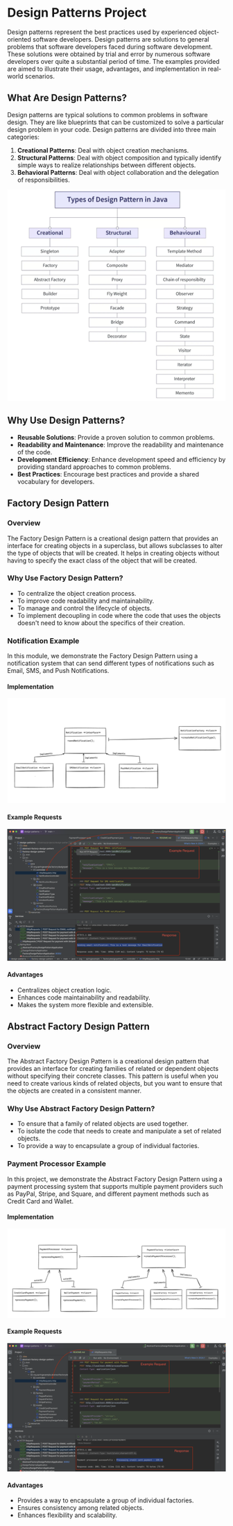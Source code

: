 # Design Patterns Project

Design patterns represent the best practices used by experienced object-oriented software developers. Design patterns are solutions to general problems that software developers faced during software development. These solutions were obtained by trial and error by numerous software developers over quite a substantial period of time. The examples provided are aimed to illustrate their usage, advantages, and implementation in real-world scenarios.

## What Are Design Patterns?

Design patterns are typical solutions to common problems in software design. They are like blueprints that can be customized to solve a particular design problem in your code. Design patterns are divided into three main categories:
1. **Creational Patterns**: Deal with object creation mechanisms.
2. **Structural Patterns**: Deal with object composition and typically identify simple ways to realize relationships between different objects.
3. **Behavioral Patterns**: Deal with object collaboration and the delegation of responsibilities.

![Design Patterns](images/typesOfDesignPatterns.png)


## Why Use Design Patterns?

- **Reusable Solutions**: Provide a proven solution to common problems.
- **Readability and Maintenance**: Improve the readability and maintenance of the code.
- **Development Efficiency**: Enhance development speed and efficiency by providing standard approaches to common problems.
- **Best Practices**: Encourage best practices and provide a shared vocabulary for developers.

## Factory Design Pattern

### Overview

The Factory Design Pattern is a creational design pattern that provides an interface for creating objects in a superclass, but allows subclasses to alter the type of objects that will be created. It helps in creating objects without having to specify the exact class of the object that will be created.

### Why Use Factory Design Pattern?

- To centralize the object creation process.
- To improve code readability and maintainability.
- To manage and control the lifecycle of objects.
- To implement decoupling in code where the code that uses the objects doesn't need to know about the specifics of their creation.

### Notification Example

In this module, we demonstrate the Factory Design Pattern using a notification system that can send different types of notifications such as Email, SMS, and Push Notifications.

#### Implementation

![Factory Design Patterns](images/FactoryDesignPattern.png)

#### Example Requests

![Factory Design Pattern Response](images/FactoryDesignpatternResponse.png)

#### Advantages
- Centralizes object creation logic.
- Enhances code maintainability and readability.
- Makes the system more flexible and extensible.


## Abstract Factory Design Pattern

### Overview

The Abstract Factory Design Pattern is a creational design pattern that provides an interface for creating families of related or dependent objects without specifying their concrete classes. This pattern is useful when you need to create various kinds of related objects, but you want to ensure that the objects are created in a consistent manner.

### Why Use Abstract Factory Design Pattern?

- To ensure that a family of related objects are used together.
- To isolate the code that needs to create and manipulate a set of related objects.
- To provide a way to encapsulate a group of individual factories.

### Payment Processor Example

In this project, we demonstrate the Abstract Factory Design Pattern using a payment processing system that supports multiple payment providers such as PayPal, Stripe, and Square, and different payment methods such as Credit Card and Wallet.

#### Implementation

![Abstract Factory Design Patterns](images/AbstractFactoryDesignPattern.png)

#### Example Requests

![Abstract Factory Design Pattern Response](images/AbstractFactoryDesignPatternResponse.png)

#### Advantages
- Provides a way to encapsulate a group of individual factories.
- Ensures consistency among related objects.
- Enhances flexibility and scalability.


